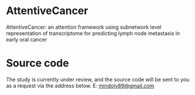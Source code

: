 # AttentiveCancer
AttentiveCancer: an attention framework using subnetwork level representation of transcriptome for predicting lymph node metastasis in early oral cancer

# Source code
The study is currently under review, and the source code will be sent to you as a request via the address below.
E: mindoly89@gmail.com
